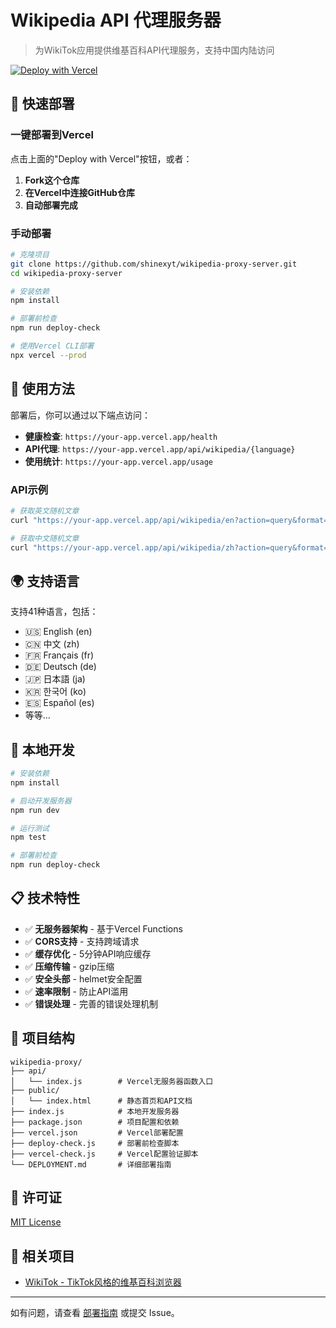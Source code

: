 # Wikipedia API 代理服务器

> 为WikiTok应用提供维基百科API代理服务，支持中国内陆访问

[![Deploy with Vercel](https://vercel.com/button)](https://vercel.com/new/clone?repository-url=https%3A%2F%2Fgithub.com%2Fshinexyt%2Fwikipedia-proxy-server)

## 🚀 快速部署

### 一键部署到Vercel

点击上面的"Deploy with Vercel"按钮，或者：

1. **Fork这个仓库**
2. **在Vercel中连接GitHub仓库**
3. **自动部署完成**

### 手动部署

```bash
# 克隆项目
git clone https://github.com/shinexyt/wikipedia-proxy-server.git
cd wikipedia-proxy-server

# 安装依赖
npm install

# 部署前检查
npm run deploy-check

# 使用Vercel CLI部署
npx vercel --prod
```

## 📖 使用方法

部署后，你可以通过以下端点访问：

- **健康检查**: `https://your-app.vercel.app/health`
- **API代理**: `https://your-app.vercel.app/api/wikipedia/{language}`
- **使用统计**: `https://your-app.vercel.app/usage`

### API示例

```bash
# 获取英文随机文章
curl "https://your-app.vercel.app/api/wikipedia/en?action=query&format=json&generator=random&grnnamespace=0&prop=extracts|info|pageimages&grnlimit=5"

# 获取中文随机文章  
curl "https://your-app.vercel.app/api/wikipedia/zh?action=query&format=json&generator=random&grnnamespace=0&prop=extracts|info|pageimages&grnlimit=5"
```

## 🌍 支持语言

支持41种语言，包括：
- 🇺🇸 English (en)
- 🇨🇳 中文 (zh)
- 🇫🇷 Français (fr)
- 🇩🇪 Deutsch (de)
- 🇯🇵 日本語 (ja)
- 🇰🇷 한국어 (ko)
- 🇪🇸 Español (es)
- 等等...

## 🔧 本地开发

```bash
# 安装依赖
npm install

# 启动开发服务器
npm run dev

# 运行测试
npm test

# 部署前检查
npm run deploy-check
```

## 📋 技术特性

- ✅ **无服务器架构** - 基于Vercel Functions
- ✅ **CORS支持** - 支持跨域请求
- ✅ **缓存优化** - 5分钟API响应缓存
- ✅ **压缩传输** - gzip压缩
- ✅ **安全头部** - helmet安全配置
- ✅ **速率限制** - 防止API滥用
- ✅ **错误处理** - 完善的错误处理机制

## 📁 项目结构

```
wikipedia-proxy/
├── api/
│   └── index.js        # Vercel无服务器函数入口
├── public/
│   └── index.html      # 静态首页和API文档
├── index.js            # 本地开发服务器
├── package.json        # 项目配置和依赖
├── vercel.json         # Vercel部署配置
├── deploy-check.js     # 部署前检查脚本
├── vercel-check.js     # Vercel配置验证脚本
└── DEPLOYMENT.md       # 详细部署指南
```

## 📄 许可证

[MIT License](LICENSE)

## 🔗 相关项目

- [WikiTok - TikTok风格的维基百科浏览器](https://github.com/IsaacGemal/wikitok)

---

如有问题，请查看 [部署指南](DEPLOYMENT.md) 或提交 Issue。
